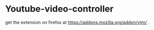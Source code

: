 # Youtube-video-controller
get the extension on firefox at 
https://addons.mozilla.org/addon/ytm/ .
